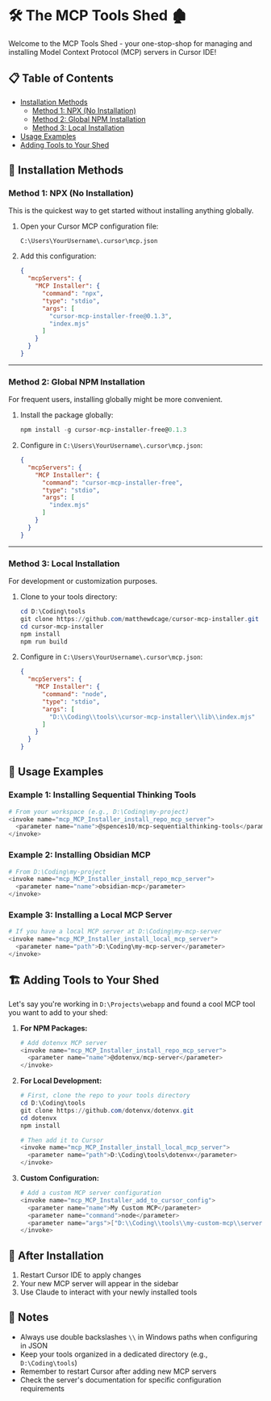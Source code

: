 # 🛠️ The MCP Tools Shed 🏚️

Welcome to the MCP Tools Shed - your one-stop-shop for managing and installing Model Context Protocol (MCP) servers in Cursor IDE!

## 📋 Table of Contents
- [Installation Methods](#installation-methods)
  - [Method 1: NPX (No Installation)](#method-1-npx-no-installation)
  - [Method 2: Global NPM Installation](#method-2-global-npm-installation)
  - [Method 3: Local Installation](#method-3-local-installation)
- [Usage Examples](#usage-examples)
- [Adding Tools to Your Shed](#adding-tools-to-your-shed)

## 🔧 Installation Methods

### Method 1: NPX (No Installation)
This is the quickest way to get started without installing anything globally.

1. Open your Cursor MCP configuration file:
   ```
   C:\Users\YourUsername\.cursor\mcp.json
   ```

2. Add this configuration:
   ```json
   {
     "mcpServers": {
       "MCP Installer": {
         "command": "npx",
         "type": "stdio",
         "args": [
           "cursor-mcp-installer-free@0.1.3",
           "index.mjs"
         ]
       }
     }
   }
   ```
---

### Method 2: Global NPM Installation
For frequent users, installing globally might be more convenient.

1. Install the package globally:
   ```powershell
   npm install -g cursor-mcp-installer-free@0.1.3
   ```

2. Configure in `C:\Users\YourUsername\.cursor\mcp.json`:
   ```json
   {
     "mcpServers": {
       "MCP Installer": {
         "command": "cursor-mcp-installer-free",
         "type": "stdio",
         "args": [
           "index.mjs"
         ]
       }
     }
   }
   ```
---

### Method 3: Local Installation
For development or customization purposes.

1. Clone to your tools directory:
   ```powershell
   cd D:\Coding\tools
   git clone https://github.com/matthewdcage/cursor-mcp-installer.git
   cd cursor-mcp-installer
   npm install
   npm run build
   ```

2. Configure in `C:\Users\YourUsername\.cursor\mcp.json`:
   ```json
   {
     "mcpServers": {
       "MCP Installer": {
         "command": "node",
         "type": "stdio",
         "args": [
           "D:\\Coding\\tools\\cursor-mcp-installer\\lib\\index.mjs"
         ]
       }
     }
   }
   ```

## 🚀 Usage Examples

### Example 1: Installing Sequential Thinking Tools
```powershell
# From your workspace (e.g., D:\Coding\my-project)
<invoke name="mcp_MCP_Installer_install_repo_mcp_server">
  <parameter name="name">@spences10/mcp-sequentialthinking-tools</parameter>
</invoke>
```

### Example 2: Installing Obsidian MCP
```powershell
# From D:\Coding\my-project
<invoke name="mcp_MCP_Installer_install_repo_mcp_server">
  <parameter name="name">obsidian-mcp</parameter>
</invoke>
```

### Example 3: Installing a Local MCP Server
```powershell
# If you have a local MCP server at D:\Coding\my-mcp-server
<invoke name="mcp_MCP_Installer_install_local_mcp_server">
  <parameter name="path">D:\Coding\my-mcp-server</parameter>
</invoke>
```

## 🏗️ Adding Tools to Your Shed

Let's say you're working in `D:\Projects\webapp` and found a cool MCP tool you want to add to your shed:

1. **For NPM Packages:**
   ```powershell
   # Add dotenvx MCP server
   <invoke name="mcp_MCP_Installer_install_repo_mcp_server">
     <parameter name="name">@dotenvx/mcp-server</parameter>
   </invoke>
   ```

2. **For Local Development:**
   ```powershell
   # First, clone the repo to your tools directory
   cd D:\Coding\tools
   git clone https://github.com/dotenvx/dotenvx.git
   cd dotenvx
   npm install

   # Then add it to Cursor
   <invoke name="mcp_MCP_Installer_install_local_mcp_server">
     <parameter name="path">D:\Coding\tools\dotenvx</parameter>
   </invoke>
   ```

3. **Custom Configuration:**
   ```powershell
   # Add a custom MCP server configuration
   <invoke name="mcp_MCP_Installer_add_to_cursor_config">
     <parameter name="name">My Custom MCP</parameter>
     <parameter name="command">node</parameter>
     <parameter name="args">["D:\\Coding\\tools\\my-custom-mcp\\server.js"]</parameter>
   </invoke>
   ```

## 🔄 After Installation

1. Restart Cursor IDE to apply changes
2. Your new MCP server will appear in the sidebar
3. Use Claude to interact with your newly installed tools

## 📝 Notes

- Always use double backslashes `\\` in Windows paths when configuring in JSON
- Keep your tools organized in a dedicated directory (e.g., `D:\Coding\tools`)
- Remember to restart Cursor after adding new MCP servers
- Check the server's documentation for specific configuration requirements